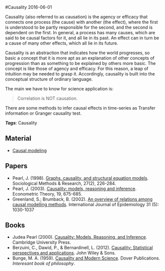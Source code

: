 
#Causality
2016-06-01

Causality (also referred to as causation) is the agency or efficacy that connects one process (the cause) with another (the effect), where the first is understood to be partly responsible for the second, and the second is dependent on the first. In general, a process has many causes, which are said to be causal factors for it, and all lie in its past. An effect can in turn be a cause of many other effects, which all lie in its future.

Causality is an abstraction that indicates how the world progresses, so basic a concept that it is more apt as an explanation of other concepts of progression than as something to be explained by others more basic. The concept is like those of agency and efficacy. For this reason, a leap of intuition may be needed to grasp it. Accordingly, causality is built into the conceptual structure of ordinary language.

The main we have to know for science application is:
> Correlation is NOT causation.

There are some methods to infer causal effects in time-series as Transfer information or Granger causality test.

***Tags***: Causality

## Material
* [Causal modeling](http://philpapers.org/browse/causal-modeling)

## Papers
* Pearl, J. (1998). [Graphs, causality, and structural equation models](ftp://magix.ucla.edu/pub/stat_ser/r253-reprint.pdf). Sociological Methods & Research, 27(2), 226-284.
* Pearl, J. (2003). [Causality: models, reasoning and inference](http://bayes.cs.ucla.edu/BOOK-2K/neuberg-review.pdf). Econometric Theory, 19, 675-685.
* Greenland, S.; Brumback, B. (2002). [An overview of relations among causal modelling methods](http://ije.oxfordjournals.org/content/31/5/1030). International Journal of Epidemiology 31 (5): 1030-1037

## Books
* Judea Pearl (2000). [Causality: Models, Reasoning, and Inference](https://www.goodreads.com/book/show/174276.Causality). Cambridge University Press.
* Berzuini, C., Dawid, P., & Bernardinell, L. (2012). [Causality: Statistical perspectives and applications](https://www.goodreads.com/book/show/16350345-causality). John Wiley & Sons.
* Bunge, M. A. (1959). [Causality and Modern Science](https://www.goodreads.com/book/show/1544763.Causality_and_Modern_Science). Dover Publications.   *Interesant book of philosophy*.


